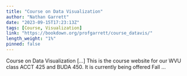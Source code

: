 ```yaml
---
title: "Course on Data Visualization"
author: "Nathan Garrett"
date: "2023-09-15T17:23:13Z"
tags: [Course, Visualization]
link: "https://bookdown.org/profgarrett/course_datavis/"
length_weight: "1%"
pinned: false
---
```


Course on Data Visualization [...] This is the course website for our WVU class ACCT 425 and BUDA 450. It is currently being offered Fall ...
